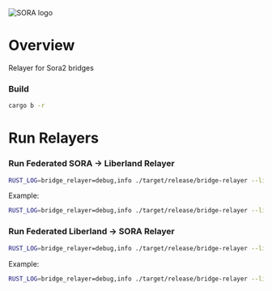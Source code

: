 <img alt="SORA logo" src="https://static.tildacdn.com/tild3664-3939-4236-b762-306663333564/sora_small.svg"/>

# Overview

Relayer for Sora2 bridges

### Build

```sh
cargo b -r
```
# Run Relayers

### Run Federated SORA -> Liberland Relayer

```sh
RUST_LOG=bridge_relayer=debug,info ./target/release/bridge-relayer --liberland-url ws://{LIBERLAND_ADDRESS} --liberland-key {KEY_POSTFIX} --substrate-url ws://{SORA_ADDRESS} --substrate-key {KEY_POSTFIX} bridge relay sora liberland trusted --signer {YOUR_SEED}
```

Example:

```sh
RUST_LOG=bridge_relayer=debug,info ./target/release/bridge-relayer --liberland-url ws://localhost:10999 --substrate-url ws://localhost:9944 bridge relay sora liberland trusted --signer "{some seed}"
```

### Run Federated Liberland -> SORA Relayer

```sh
RUST_LOG=bridge_relayer=debug,info ./target/release/bridge-relayer --liberland-url ws://{LIBERLAND_ADDRESS} --liberland-key {KEY_POSTFIX} --substrate-url ws://{SORA_ADDRESS}--substrate-key {KEY_POSTFIX} bridge relay liberland sora trusted --signer {YOUR_SEED}
```

Example:

```sh
RUST_LOG=bridge_relayer=debug,info ./target/release/bridge-relayer --liberland-url ws://localhost:10999 --substrate-url ws://localhost:9944 bridge relay liberland sora trusted --signer "{some seed}"
```